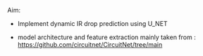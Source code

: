 
Aim: 
* Implement dynamic IR drop prediction using U_NET

* model architecture and feature extraction mainly taken from : https://github.com/circuitnet/CircuitNet/tree/main

